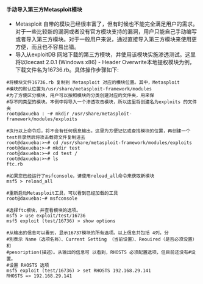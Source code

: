 #### 手动导入第三方Metasploit模块
- Metasploit 自带的模块己经很丰富了，但有时候也不能完全满足用户的需求。对于一些比较新的漏洞或者没有官方模块支持的漏洞，用户只能自己手动编写或者导入第三方模块。对于一般用户来说，通过直接导入第三方模块来使用更方便，而且也不容易出错。
- 导入从exploitDB 网站下载的第三方模块，并使用该模块实施渗透测试。这里将以Icecast 2.0.1 (Windows x86) - Header Overwrite本地提权模块为例，下载文件名为16736.rb。具体操作步骤如下:
```shell
#将模块文件16736.rb 复制到 Metasploit 对应的模块位置。其中，Metasploit 
#模块的默认位置为/usr/share/metasploit-framework/modules
#为了方便区分模块，用户可以按照模块的分类创建对应的文件夹，用来保
#存不同类型的模块。本例中将导入一个渗透攻击模块，所以这里将创建名为exploits 的文件夹
root@daxueba : ~# mkdir /usr/share/metasploit-framework/modules/exploits

#执行以上命令后，将不会有任何信息输出。这里为方便记忆或查找模块的位置，再创建一个test目录然后将攻击载荷文件复制进去
root@daxueba:>~# cd /usr/share/metasploit-framework/modules/exploits
root@daxueba:>~# mkdir test
root@daxueba:>~# cd test /
root@daxueba:>~# ls
ftc.rb

#如果您已经运行了msfconsole，请使用reload_all命令来获取新模块
msf5 > reload_all 

#重新启动Metasploit工具，可以看到已经加载的工具
root@daxueba:~# msfconsole

#选择ftc模块，并查看模块的选项。
msf5 > use exploit/test/16736
msf5 exploit (test/16736) > show options

#从输出的信息可以看到，显示16737模块的所有选项。以上信息共包括 4列，分
#別表示 Name（选项名称）、Current Setting （当前设置）、Reouired（是否必须没置）和
#pesoription(描述）。从输出的信息可 以看到，RHOSTS 必须配置选项，但目前还没有#设置。
#设置 RHOSTS 选项
msf5 exploit (test/16736) > set RHOSTS 192.168.29.141
RHOSTS => 192.168.29.141
```


